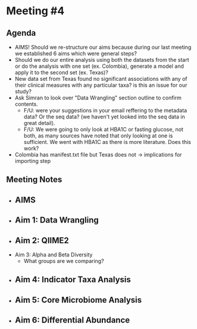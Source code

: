 # **Meeting #4**

## **Agenda** 
- AIMS! Should we re-structure our aims because during our last meeting we established 6 aims which were general steps?
- Should we do our entire analysis using both the datasets from the start or do the analysis with one set (ex. Colombia), generate a model and apply it to the second set (ex. Texas)?
- New data set from Texas found no significant associations with any of their clinical measures with any particular taxa? is this an issue for our study?
- Ask Simran to look over "Data Wrangling" section outline to confirm contents.
   - F/U: were your suggestions in your email reffering to the metadata data? Or the seq data? (we haven't yet looked into the seq data in great detail). 
   - F/U: We were going to only look at HBA1C or fasting glucose, not both, as many sources have noted that only looking at one is sufficient. We went with HBA1C as there is more literature. Does this work?
- Colombia has manifest.txt file but Texas does not -> implications for importing step


## **Meeting Notes**
- AIMS
   - 
- Aim 1: Data Wrangling
   -  
- Aim 2: QIIME2
   -
- Aim 3: Alpha and Beta Diversity
   - What groups are we comparing?
- Aim 4: Indicator Taxa Analysis
   -
- Aim 5: Core Microbiome Analysis
   - 
- Aim 6: Differential Abundance
   -
